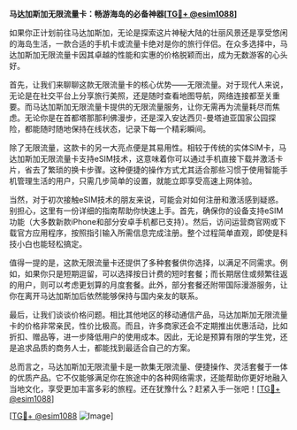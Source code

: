**马达加斯加无限流量卡：畅游海岛的必备神器[[TG💪+ @esim1088](https://t.me/s/esim1088)]**

如果你正计划前往马达加斯加，无论是探索这片神秘大陆的壮丽风景还是享受悠闲的海岛生活，一款合适的手机卡或流量卡绝对是你的旅行伴侣。在众多选择中，马达加斯加无限流量卡因其卓越的性能和实惠的价格脱颖而出，成为无数游客的心头好。

首先，让我们来聊聊这款无限流量卡的核心优势——无限流量。对于现代人来说，无论是在社交平台上分享旅行美照，还是随时查看地图导航，网络连接都至关重要。而马达加斯加无限流量卡提供的无限流量服务，让你无需再为流量耗尽而焦虑。无论你是在首都塔那那利佛漫步，还是深入安达西贝-曼塔迪亚国家公园探险，都能随时随地保持在线状态，记录下每一个精彩瞬间。

除了无限流量，这款卡的另一大亮点便是其易用性。相较于传统的实体SIM卡，马达加斯加无限流量卡支持eSIM技术，这意味着你可以通过手机直接下载并激活卡片，省去了繁琐的换卡步骤。这种便捷的操作方式尤其适合那些习惯于使用智能手机管理生活的用户，只需几步简单的设置，就能立即享受高速上网体验。

当然，对于初次接触eSIM技术的朋友来说，可能会对如何注册和激活感到疑惑。别担心，这里有一份详细的指南帮助你快速上手。首先，确保你的设备支持eSIM功能（大多数新款iPhone和部分安卓手机都已支持）。然后，访问运营商官网或下载官方应用程序，按照指引输入所需信息完成注册。整个过程简单直观，即使是科技小白也能轻松搞定。

值得一提的是，这款无限流量卡还提供了多种套餐供你选择，以满足不同需求。例如，如果你只是短期逗留，可以选择按日计费的短时套餐；而长期居住或频繁往返的用户，则可以考虑更划算的月度套餐。此外，部分套餐还附带国际漫游服务，让你在离开马达加斯加后依然能够保持与国内亲友的联系。

最后，让我们谈谈价格问题。相比其他地区的移动通信产品，马达加斯加无限流量卡的价格非常亲民，性价比极高。而且，许多商家还会不定期推出优惠活动，比如折扣、赠品等，进一步降低用户的使用成本。因此，无论是预算有限的学生党，还是追求品质的商务人士，都能找到最适合自己的方案。

总而言之，马达加斯加无限流量卡是一款集无限流量、便捷操作、灵活套餐于一体的优质产品。它不仅能够满足你在旅途中的各种网络需求，还能帮助你更好地融入当地文化，享受更加丰富多彩的旅程。还在犹豫什么？赶紧入手一张吧！[[TG💪+ @esim1088](https://t.me/s/esim1088)]

[[TG💪+ @esim1088](https://t.me/s/esim1088) ![Image](https://i.postimg.cc/4NQfJmqS/Snipaste-2025-05-13-00-14-12.png)]